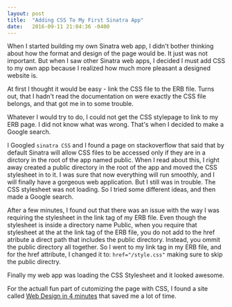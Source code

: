 ```yaml
---
layout: post
title:  "Adding CSS To My First Sinatra App"
date:   2016-09-11 21:04:36 -0400
---
```


When I started building my own Sinatra web app, I didn't bother thinking about how the format and design of the page would be. It just was not important. But when I saw other Sinatra web apps, I decided I must add CSS to my own app because I realized how much more pleasant a designed website is. 

At first I thought it would be easy -  link the CSS file to the ERB file. Turns out, that I hadn't read the documentation on were exactly the CSS file belongs, and that got me in to some trouble. 

Whatever I would try to do, I could not get the CSS stylepage to link to my ERB page. I did not know what was wrong.  That's when I decided to make a Google search. 

I Googled `sinatra CSS` and I found a page on stackoverflow that said that by default Sinatra will allow CSS files to be accessed only if they are in a dirctory in the root of the app named public. When I read about this, I right away created a public directory in the root of the app and moved the CSS stylesheet in to it. I was sure that now everything will run smoothly, and I will finally have a gorgeous web application.  But I still was in trouble. The CSS stylesheet was not loading. So I tried some different ideas, and then made a Google search.

After a few minutes, I found out that there was an issue with the way I was requiring the stylesheet in the link tag of my ERB file. Even though the stylesheet is inside a directory name Public, when you require that stylesheet at the at the link tag of the ERB file, you do not add to the href atribute a direct path that includes the public directory.  Instead, you ommit the public directory all together. So I went to my link tag in my ERB file, and for the href attribute, I changed it to: `href="/style.css"` making sure to skip the public directry. 

Finally my web app was loading the CSS Stylesheet and it looked awesome.

For the actuall fun part of cutomizing the page with CSS, I found a site called [Web Design in 4 minutes](http://http://jgthms.com/web-design-in-4-minutes/#content) that saved me a lot of time. 
